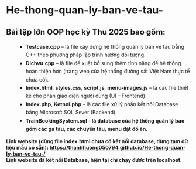 # He-thong-quan-ly-ban-ve-tau-
<h2>Bài tập lớn OOP học kỳ Thu 2025 bao gồm:</h2>
<ul style="margin-left: 30px; line-height: 1.6;">
    <li><strong>Testcase.cpp</strong> – là file xây dựng hệ thống quản lý bán vé tàu bằng C++ theo phương pháp lập trình hướng đối tượng.</li>
    <li><strong>Dichvu.cpp</strong> – là file đề xuất bổ sung thêm tính năng để hệ thống hoàn thiện hơn (trang web của hệ thống đường sắt Việt Nam thực tế chưa có).</li>
    <li><strong>Index.html</strong>, <strong>styles.css</strong>, <strong>script.js</strong>, <strong>menu-images.js</strong> – là các file thiết kế cho phần giao diện người dùng (UI – Frontend).</li>
    <li><strong>Index.php</strong>, <strong>Ketnoi.php</strong> - là các file xử lý phần kết nối Database bằng Microsoft SQL Sever (Backend).</li>
    <li><strong>TrainBookingSystem.sql - là database của hệ thống quản lý bao gồm các ga tàu, các chuyến tàu, menu đặt đồ ăn.</li>
</ul>

Link website (dùng file index.html chưa có kết nối database, dùng tạm dữ liệu mẫu có sẵn): https://thanhhuong050794.github.io/He-thong-quan-ly-ban-ve-tau-/ <br>
Link website đã kết nối Database, hiện tại chỉ chạy được trên localhost. 


